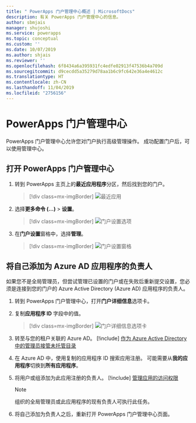 ```yaml
---
title: " PowerApps 门户管理中心概述 | MicrosoftDocs"
description: 有关 PowerApps 门户管理中心的信息。
author: sbmjais
manager: shujoshi
ms.service: powerapps
ms.topic: conceptual
ms.custom: ''
ms.date: 10/07/2019
ms.author: shjais
ms.reviewer: ''
ms.openlocfilehash: 6f8434a6a395931fc4edfe02913f47536b4a709d
ms.sourcegitcommit: d9cecdd5a35279d78aa1b6c9fc642e36a4e4612c
ms.translationtype: HT
ms.contentlocale: zh-CN
ms.lasthandoff: 11/04/2019
ms.locfileid: "2756156"
---
```

# <a name="powerapps-portals-admin-center"></a>PowerApps 门户管理中心

PowerApps 门户管理中心允许您对门户执行高级管理操作。 成功配置门户后，可以使用管理中心。

## <a name="open-powerapps-portals-admin-center"></a>打开 PowerApps 门户管理中心

1. 转到 PowerApps 主页上的**最近应用程序**分区，然后找到您的门户。

    > [!div class=mx-imgBorder]
    > ![最近应用](../media/recent-apps.png "最近应用")  

2. 选择**更多命令 (...)** > **设置**。

    > [!div class=mx-imgBorder]
    > ![门户设置选项](../media/portal-settings-option.png "门户设置选项")

3. 在**门户设置**窗格中，选择**管理**。

    > [!div class=mx-imgBorder]
    > ![门户设置窗格](../media/portal-settings-admin.png "门户设置窗格")

## <a name="add-yourself-as-an-owner-of-the-azure-ad-application"></a>将自己添加为 Azure AD 应用程序的负责人

如果您不是全局管理员，但尝试管理已设置的门户或在失败后重新提交设置，您必须是连接到您的门户的 Azure Active Directory (Azure AD) 应用程序的负责人。

1. 转到 PowerApps 门户管理中心，打开**门户详细信息**选项卡。

2. 复制**应用程序 ID** 字段中的值。

    > [!div class=mx-imgBorder]
    > ![门户详细信息选项卡](../media/portal-details-admin.png "门户详细信息选项卡")

3. 转至与您的租户关联的 Azure AD。 [!include[](../../../includes/proc-more-information.md)] [作为 Azure Active Directory 中的管理员接管未托管目录](https://docs.microsoft.com/azure/active-directory/active-directory-manage-o365-subscription)

4. 在 Azure AD 中，使用复制的应用程序 ID 搜索应用注册。 可能需要从**我的应用程序**切换到**所有应用程序**。

5. 将用户或组添加为此应用注册的负责人。 [!include[](../../../includes/proc-more-information.md)] [管理应用的访问权限](https://docs.microsoft.com/azure/active-directory/active-directory-managing-access-to-apps)

    > [!Note]
    > 组织的全局管理员或此应用程序的现有负责人可执行此任务。

6. 将自己添加为负责人之后，重新打开 PowerApps 门户管理中心页面。